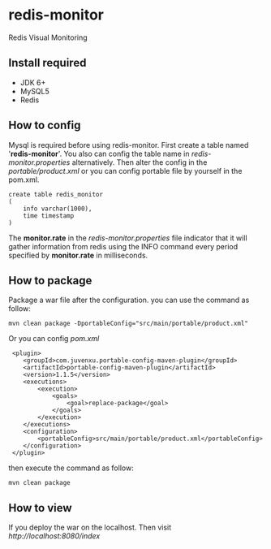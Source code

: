 # redis-monitor
Redis Visual Monitoring

## Install required
* JDK 6+
* MySQL5
* Redis

## How to config
Mysql is required before using redis-monitor. First create a table named '**redis-monitor**'.
You also can config the table name in *redis-monitor.properties* alternatively. Then alter the
config in the *portable/product.xml* or you can config portable file by yourself in the pom.xml.

    create table redis_monitor
    (
        info varchar(1000),
        time timestamp
    )

The **monitor.rate** in the *redis-monitor.properties* file indicator that it will gather information
from redis using the INFO command every period specified by **monitor.rate** in milliseconds.

## How to package
Package a war file after the configuration. you can use the command as follow:

    mvn clean package -DportableConfig="src/main/portable/product.xml"

Or you can config *pom.xml*

     <plugin>
        <groupId>com.juvenxu.portable-config-maven-plugin</groupId>
        <artifactId>portable-config-maven-plugin</artifactId>
        <version>1.1.5</version>
        <executions>
            <execution>
                <goals>
                    <goal>replace-package</goal>
                </goals>
            </execution>
        </executions>
        <configuration>
            <portableConfig>src/main/portable/product.xml</portableConfig>
        </configuration>
     </plugin>

then execute the command as follow:

    mvn clean package

## How to view
If you deploy the war on the localhost. Then visit *http://localhost:8080/index*